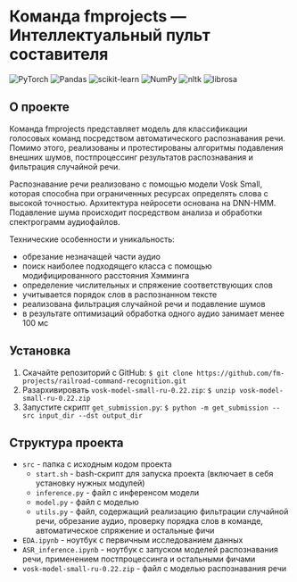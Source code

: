 # Команда fmprojects — Интеллектуальный пульт составителя

![PyTorch](https://img.shields.io/badge/PyTorch-%23EE4C2C.svg?style=for-the-badge&logo=PyTorch&logoColor=white)
![Pandas](https://img.shields.io/badge/pandas-%23150458.svg?style=for-the-badge&logo=pandas&logoColor=white)
![scikit-learn](https://img.shields.io/badge/scikit--learn-%23F7931E.svg?style=for-the-badge&logo=scikit-learn&logoColor=white)
![NumPy](https://img.shields.io/badge/numpy-%23013243.svg?style=for-the-badge&logo=numpy&logoColor=white)
![nltk](https://img.shields.io/badge/nltk-gray?style=for-the-badge)
![librosa](https://img.shields.io/badge/librosa-purple?style=for-the-badge)

## О проекте
Команда fmprojects представляет модель для классификации голосовых команд посредством автоматического распознавания речи. 
Помимо этого, реализованы и протестированы алгоритмы подавления внешних шумов, постпроцессинг результатов распознавания и фильтрация случайной речи.

Распознавание речи реализовано с помощью модели Vosk Small, которая способна при ограниченных ресурсах определять слова с высокой точностью. Архитектура нейросети основана на DNN-HMM. Подавление шума происходит посредством анализа и обработки спектрограмм аудиофайлов.

Технические особенности и уникальность: 
- обрезание незначащей части аудио
- поиск наиболее подходящего класса с помощью модифицированного расстояния Хэмминга
- определение числительных и спряжение соответствующих слов
- учитывается порядок слов в распознанном тексте
- реализована фильтрация случайной речи и подавление шумов
- в результате оптимизаций обработка одного аудио занимает менее 100 мс

## Установка
1) Скачайте репозиторий с GitHub:
```$ git clone https://github.com/fm-projects/railroad-command-recognition.git```
2) Разархивировать `vosk-model-small-ru-0.22.zip`: `$ unzip vosk-model-small-ru-0.22.zip`
3) Запустите скрипт `get_submission.py`: `$ python -m get_submission --src input_dir --dst output_dir`

## Структура проекта
- `src` - папка с исходным кодом проекта
  - `start.sh` - bash-скрипт для запуска проекта (включает в себя установку нужных модулей)
  - `inference.py` - файл с инференсом модели
  - `model.py` - файл с моделью
  - `utils.py` - файл, содержащий реализацию фильтрации случайной речи, обрезание аудио, проверку порядка слов в команде, автоматическое спряжение и остальные фичи
- `EDA.ipynb` - ноутбук с первичным исследованием данных
- `ASR_inference.ipynb` - ноутбук с запуском моделей распознавания речи, применением постпроцессинга и остальными фичами
- `vosk-model-small-ru-0.22.zip` - файл с моделью распознавания речи


